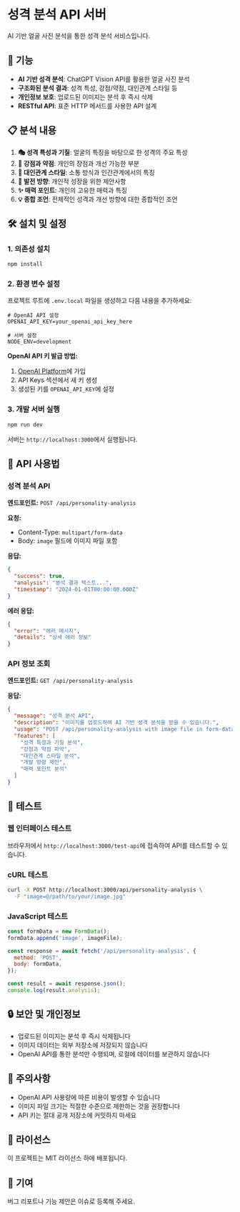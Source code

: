 # 성격 분석 API 서버

AI 기반 얼굴 사진 분석을 통한 성격 분석 서비스입니다.

## 🚀 기능

- **AI 기반 성격 분석**: ChatGPT Vision API를 활용한 얼굴 사진 분석
- **구조화된 분석 결과**: 성격 특성, 강점/약점, 대인관계 스타일 등
- **개인정보 보호**: 업로드된 이미지는 분석 후 즉시 삭제
- **RESTful API**: 표준 HTTP 메서드를 사용한 API 설계

## 📋 분석 내용

1. **🎭 성격 특성과 기질**: 얼굴의 특징을 바탕으로 한 성격의 주요 특성
2. **💪 강점과 약점**: 개인의 장점과 개선 가능한 부분
3. **🤝 대인관계 스타일**: 소통 방식과 인간관계에서의 특징
4. **🌱 발전 방향**: 개인적 성장을 위한 제안사항
5. **✨ 매력 포인트**: 개인의 고유한 매력과 특징
6. **💡 종합 조언**: 전체적인 성격과 개선 방향에 대한 종합적인 조언

## 🛠️ 설치 및 설정

### 1. 의존성 설치
```bash
npm install
```

### 2. 환경 변수 설정
프로젝트 루트에 `.env.local` 파일을 생성하고 다음 내용을 추가하세요:

```env
# OpenAI API 설정
OPENAI_API_KEY=your_openai_api_key_here

# 서버 설정
NODE_ENV=development
```

**OpenAI API 키 발급 방법:**
1. [OpenAI Platform](https://platform.openai.com/)에 가입
2. API Keys 섹션에서 새 키 생성
3. 생성된 키를 `OPENAI_API_KEY`에 설정

### 3. 개발 서버 실행
```bash
npm run dev
```

서버는 `http://localhost:3000`에서 실행됩니다.

## 📡 API 사용법

### 성격 분석 API

**엔드포인트:** `POST /api/personality-analysis`

**요청:**
- Content-Type: `multipart/form-data`
- Body: `image` 필드에 이미지 파일 포함

**응답:**
```json
{
  "success": true,
  "analysis": "분석 결과 텍스트...",
  "timestamp": "2024-01-01T00:00:00.000Z"
}
```

**에러 응답:**
```json
{
  "error": "에러 메시지",
  "details": "상세 에러 정보"
}
```

### API 정보 조회

**엔드포인트:** `GET /api/personality-analysis`

**응답:**
```json
{
  "message": "성격 분석 API",
  "description": "이미지를 업로드하여 AI 기반 성격 분석을 받을 수 있습니다.",
  "usage": "POST /api/personality-analysis with image file in form-data",
  "features": [
    "성격 특성과 기질 분석",
    "강점과 약점 파악",
    "대인관계 스타일 분석",
    "개발 방향 제안",
    "매력 포인트 분석"
  ]
}
```

## 🧪 테스트

### 웹 인터페이스 테스트
브라우저에서 `http://localhost:3000/test-api`에 접속하여 API를 테스트할 수 있습니다.

### cURL 테스트
```bash
curl -X POST http://localhost:3000/api/personality-analysis \
  -F "image=@/path/to/your/image.jpg"
```

### JavaScript 테스트
```javascript
const formData = new FormData();
formData.append('image', imageFile);

const response = await fetch('/api/personality-analysis', {
  method: 'POST',
  body: formData,
});

const result = await response.json();
console.log(result.analysis);
```

## 🔒 보안 및 개인정보

- 업로드된 이미지는 분석 후 즉시 삭제됩니다
- 이미지 데이터는 외부 저장소에 저장되지 않습니다
- OpenAI API를 통한 분석만 수행되며, 로컬에 데이터를 보관하지 않습니다

## 🚨 주의사항

- OpenAI API 사용량에 따른 비용이 발생할 수 있습니다
- 이미지 파일 크기는 적절한 수준으로 제한하는 것을 권장합니다
- API 키는 절대 공개 저장소에 커밋하지 마세요

## 📝 라이선스

이 프로젝트는 MIT 라이선스 하에 배포됩니다.

## 🤝 기여

버그 리포트나 기능 제안은 이슈로 등록해 주세요.
